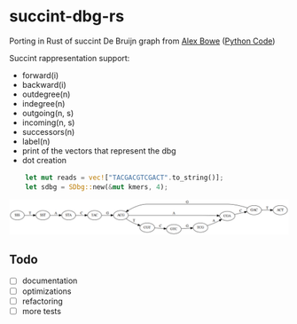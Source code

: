 # succint-dbg-rs

Porting in Rust of succint De Bruijn graph from [Alex Bowe](https://alexbowe.com/succinct-debruijn-graphs/)
([Python Code](https://github.com/alexbowe/debby))

Succint rappresentation support:
- forward(i)
- backward(i)
- outdegree(n)
- indegree(n)
- outgoing(n, s)
- incoming(n, s)
- successors(n)
- label(n)
- print of the vectors that represent the dbg
- dot creation

```Rust
    let mut reads = vec!["TACGACGTCGACT".to_string()];
    let sdbg = SDbg::new(&mut kmers, 4);
```

![](output/gh.png)

## Todo
- [ ] documentation
- [ ] optimizations
- [ ] refactoring
- [ ] more tests